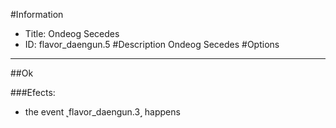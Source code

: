 #Information
 - Title: Ondeog Secedes
 - ID: flavor_daengun.5
#Description
Ondeog Secedes
#Options

___
##Ok

###Efects:<ul><li>the event ˻flavor_daengun.3˼ happens</li></ul>
